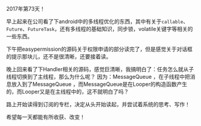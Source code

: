 2017年第73天！

早上起来在公司看了下android中的多线程优化的东西，其中有关于`callable`、`Future`、`FutureTask`，还有多线程的基础知识，同步锁，volatile关键字等相关的一些东西。

下午把easypermission的源码关于权限申请的部分读完了，但是感觉关于对话框的提示那块儿，还不是很清晰，还要接着读。

晚上回来看了下Handler相关的源码，感觉巨清晰，我搞明白了：任务怎么就从子线程切换到了主线程，那么为什么呢？ 因为：MessageQueue ，在子线程中把消息放入到了MessageQueue ，而MessageQueue是在Looper的构造函数产生的，而Looper又是在主线程中的，这不就明白了吗？

路上开始读得到订阅的专栏，决定从头开始读起，并尝试着系统的思考、写作！

希望每一天都能有所收获、改变！

